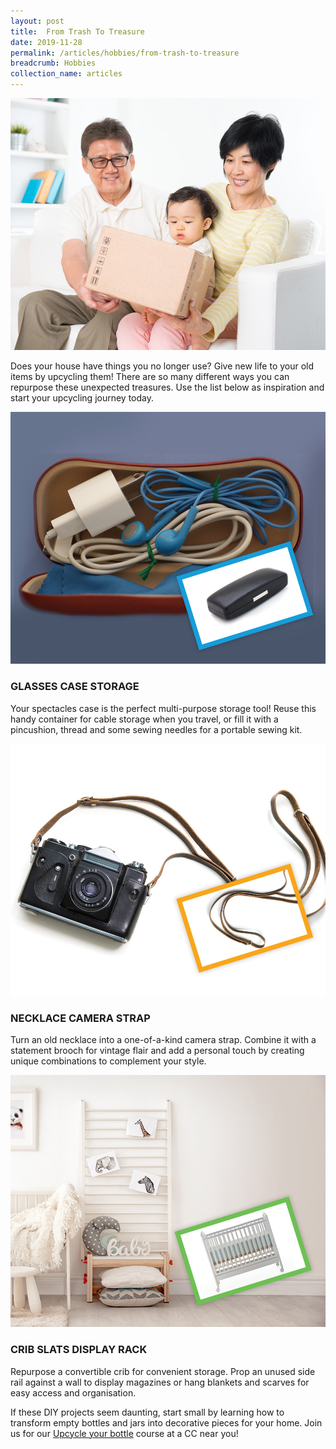 ```yaml
---
layout: post
title:  From Trash To Treasure
date: 2019-11-28
permalink: /articles/hobbies/from-trash-to-treasure
breadcrumb: Hobbies
collection_name: articles
---
```

![From Trash To Treasure](/images/content-articles/hobbies/from-trash-to-treasure-img1.jpg)

Does your house have things you no longer use? Give new life to your old items by upcycling them! There are so many different ways you can repurpose these unexpected treasures. Use the list below as inspiration and start your upcycling journey today.

![From Trash To Treasure](/images/content-articles/hobbies/from-trash-to-treasure-img2.jpg)

### GLASSES CASE STORAGE
Your spectacles case is the perfect multi-purpose storage tool! Reuse this handy container for cable storage when you travel, or fill it with a pincushion, thread and some sewing needles for a portable sewing kit. 

![From Trash To Treasure](/images/content-articles/hobbies/from-trash-to-treasure-img3.jpg)

### NECKLACE CAMERA STRAP 
Turn an old necklace into a one-of-a-kind camera strap. Combine it with a statement brooch for vintage flair and add a personal touch by creating unique combinations to complement your style.

 ![From Trash To Treasure](/images/content-articles/hobbies/from-trash-to-treasure-img4.jpg)

### CRIB SLATS DISPLAY RACK
Repurpose a convertible crib for convenient storage. Prop an unused side rail against a wall to display magazines or hang blankets and scarves for easy access and organisation.

If these DIY projects seem daunting, start small by learning how to transform empty bottles and jars into decorative pieces for your home. Join us for our [Upcycle your bottle](../../course-directory/lifestyle-and-leisure/#upcycle-your-bottle) course at a CC near you!